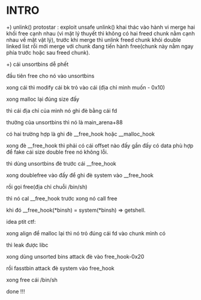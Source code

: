 # INTRO

+) unlink() protostar : exploit unsafe unlink() khai thác vào hành vi merge hai khối free cạnh nhau (vì mặt lý thuyết thì không có hai freed chunk nằm cạnh nhau về mặt vật lý), trước khi merge thì unlink freed chunk khỏi double linked list rồi mới merge với chunk đang tiến hành free(chunk này nằm ngay phía trước hoặc sau freed chunk).

+) 
cái unsortbins dễ phết

đầu tiên free cho nó vào unsortbins

xong cái thì modify cái bk trỏ vào cái (địa chỉ mình muốn - 0x10)

xong malloc lại đúng size đấy

thì cái địa chỉ của mình nó ghi đè bằng cái fd

thưởng của unsortbins thì nó là main_arena+88 

có hai trường hợp là ghi đè __free_hook hoặc __malloc_hook

xong đè __free_hook thì phải có cái offset nào đấy gần đấy có data phù hợp để fake cái size double free nó không lỗi.

thì dùng unsortbins đè trước cái __free_hook

xong doublefree vào đấy để ghi đè system vào __free_hook

rồi gọi free(địa chỉ chuỗi /bin/sh)

thì nó cal __free_hook trước xong nó call free

khi đó __free_hook(*binsh) = system(*binsh) => getshell.

idea ptit ctf:

xong align để malloc lại thì nó trỏ đúng cái fd vào chunk mình có

thì leak được libc

xong dùng unsorted bins attack đè vào free_hook-0x20

rồi fasstbin attack đè system vào free_hook 

xong free cái /bin/sh

done !!!
